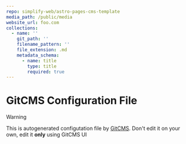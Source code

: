 ```yaml
---
repo: simplify-web/astro-pages-cms-template
media_path: /public/media
website_url: foo.com
collections:
  - name: ''
    git_path: ''
    filename_pattern: ''
    file_extension: .md
    metadata_schema:
      - name: title
        type: title
        required: true
---
```

# GitCMS Configuration File
> [!WARNING]
> This is autogenerated configutation file by [GitCMS](https://gitcms.blog). Don't edit it on your own, edit it **only** using GitCMS UI
